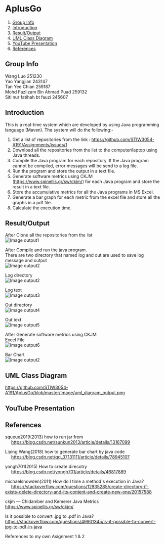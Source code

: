 # AplusGo  
1. [Group Info](#group-info)
1. [Introduction](#introduction)
1. [Result/Output](#resultoutput)
1. [UML Class Diagram](#uml-class-diagram)
1. [YouTube Presentation](#youtube-presentation)
1. [References](#references)

## Group Info  
Wang Luo 251230  
Yao Yangjian 243147  
Tan Yee Chian 259187  
Mohd Fazlizam Bin Ahmad Puad 259132  
Siti nur fatihah bt fauzi 245607  

## Introduction  

This is a real-time system which are developed by using Java programming language (Maven). The system will do the following:-    

1) Get a list of repositories from the link : https://github.com/STIW3054-A191/Assignments/issues/1      
2) Download all the repositories from the list to the computer/laptop using Java threads.    
3) Compile the Java program for each repository. If the Java program cannot be compiled, error messages will be send to a log file.  
4) Run the program and store the output in a text file.   
5) Generate software metrics using CKJM (https://www.spinellis.gr/sw/ckjm/) for each Java program and store the result in a text file.  
6) Store the accumulative metrics for all the Java programs in MS Excel.  
7) Generate a bar graph for each metric from the excel file and store all the graphs in a pdf file.  
8) Calculate the execution time.  

## Result/Output  
After Clone all the repositories from the list  
![Image output1](https://github.com/STIW3054-A191/AplusGo/blob/master/Image/003.PNG)  

After Compile and run the java program.  
There are two directory that named log and out are used to save log message and output  
![Image output2](https://github.com/STIW3054-A191/AplusGo/blob/master/Image/004.PNG)  

Log directory  
![Image output2](https://github.com/STIW3054-A191/AplusGo/blob/master/Image/005.PNG)  

Log text  
![Image output3](https://github.com/STIW3054-A191/AplusGo/blob/master/Image/006.PNG) 

Out directory  
![Image output4](https://github.com/STIW3054-A191/AplusGo/blob/master/Image/007.PNG) 

Out text  
![Image output5](https://github.com/STIW3054-A191/AplusGo/blob/master/Image/008.PNG) 

After Generate software metrics using CKJM  
Excel File  
![Image output6](https://github.com/STIW3054-A191/AplusGo/blob/master/Image/009.PNG) 

Bar Chart  
![Image output2](https://github.com/STIW3054-A191/AplusGo/blob/master/Image/001.PNG) 
## UML Class Diagram  
https://github.com/STIW3054-A191/AplusGo/blob/master/Image/uml_diagram_output.png

## YouTube Presentation 

## References  
squeue2019(2013) how to run jar from   
&nbsp;&nbsp;&nbsp;&nbsp; https://blog.csdn.net/sunkun2013/article/details/13167099

Liping Wang(2018) how to generate bar chart by java code   
&nbsp;&nbsp;&nbsp;&nbsp; https://blog.csdn.net/qq_37131111/article/details/78945107

yongh701(2015) How to create direcotry     
&nbsp;&nbsp;&nbsp;&nbsp; https://blog.csdn.net/yongh701/article/details/46817889  

michaelsnowden(2011) How do I time a method's execution in Java?    
&nbsp;&nbsp;&nbsp;&nbsp; https://stackoverflow.com/questions/12835285/create-directory-if-exists-delete-directory-and-its-content-and-create-new-one/20157588  

ckjm — Chidamber and Kemerer Java Metrics
&nbsp;&nbsp;&nbsp;&nbsp; https://www.spinellis.gr/sw/ckjm/

Is it possible to convert .jpg to .pdf in Java?
&nbsp;&nbsp;&nbsp;&nbsp; https://stackoverflow.com/questions/49901345/is-it-possible-to-convert-jpg-to-pdf-in-java

References to my own Asignment 1 & 2
